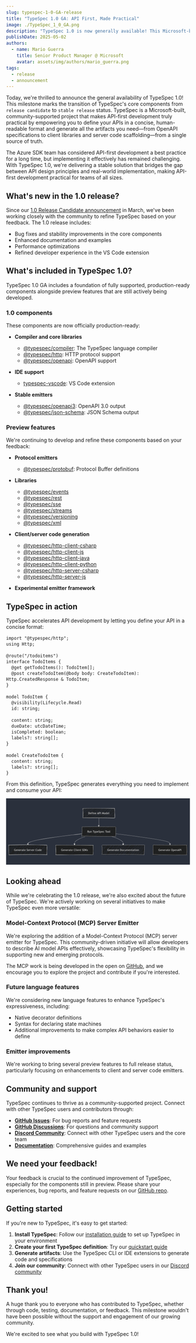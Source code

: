 ```yaml
---
slug: typespec-1-0-GA-release
title: "TypeSpec 1.0 GA: API First, Made Practical"
image: ./TypeSpec_1_0_GA.png
description: "TypeSpec 1.0 is now generally available! This Microsoft-built, community-supported open-source project provides a powerful API modeling language that streamlines API-first development, enabling the generation of server code, client libraries, schemas, and documentation from a single source of truth."
publishDate: 2025-05-02
authors:
  - name: Mario Guerra
    title: Senior Product Manager @ Microsoft
    avatar: assets/img/authors/mario_guerra.png
tags:
  - release
  - announcement
---
```


Today, we're thrilled to announce the general availability of TypeSpec 1.0! This milestone marks the transition of TypeSpec's core components from `release candidate` to `stable release` status. TypeSpec is a Microsoft-built, community-supported project that makes API-first development truly practical by empowering you to define your APIs in a concise, human-readable format and generate all the artifacts you need—from OpenAPI specifications to client libraries and server code scaffolding—from a single source of truth.

The Azure SDK team has considered API-first development a best practice for a long time, but implementing it effectively has remained challenging. With TypeSpec 1.0, we're delivering a stable solution that bridges the gap between API design principles and real-world implementation, making API-first development practical for teams of all sizes.

## What's new in the 1.0 release?

Since our [1.0 Release Candidate announcement](/blog/typespec-1-0-RC-release/) in March, we've been working closely with the community to refine TypeSpec based on your feedback. The 1.0 release includes:

- Bug fixes and stability improvements in the core components
- Enhanced documentation and examples
- Performance optimizations
- Refined developer experience in the VS Code extension

## What's included in TypeSpec 1.0?

TypeSpec 1.0 GA includes a foundation of fully supported, production-ready components alongside preview features that are still actively being developed.

### 1.0 components

These components are now officially production-ready:

- **Compiler and core libraries**

  - [@typespec/compiler](https://www.npmjs.com/package/@typespec/compiler): The TypeSpec language compiler
  - [@typespec/http](https://www.npmjs.com/package/@typespec/http): HTTP protocol support
  - [@typespec/openapi](https://www.npmjs.com/package/@typespec/openapi): OpenAPI support

- **IDE support**

  - [typespec-vscode](https://marketplace.visualstudio.com/items?itemName=typespec.typespec-vscode): VS Code extension

- **Stable emitters**
  - [@typespec/openapi3](https://www.npmjs.com/package/@typespec/openapi3): OpenAPI 3.0 output
  - [@typespec/json-schema](https://www.npmjs.com/package/@typespec/json-schema): JSON Schema output

### Preview features

We're continuing to develop and refine these components based on your feedback:

- **Protocol emitters**

  - [@typespec/protobuf](https://www.npmjs.com/package/@typespec/protobuf): Protocol Buffer definitions

- **Libraries**

  - [@typespec/events](https://www.npmjs.com/package/@typespec/events)
  - [@typespec/rest](https://www.npmjs.com/package/@typespec/rest)
  - [@typespec/sse](https://www.npmjs.com/package/@typespec/sse)
  - [@typespec/streams](https://www.npmjs.com/package/@typespec/streams)
  - [@typespec/versioning](https://www.npmjs.com/package/@typespec/versioning)
  - [@typespec/xml](https://www.npmjs.com/package/@typespec/xml)

- **Client/server code generation**

  - [@typespec/http-client-csharp](https://www.npmjs.com/package/@typespec/http-client-csharp)
  - [@typespec/http-client-js](https://www.npmjs.com/package/@typespec/http-client-js)
  - [@typespec/http-client-java](https://www.npmjs.com/package/@typespec/http-client-java)
  - [@typespec/http-client-python](https://www.npmjs.com/package/@typespec/http-client-python)
  - [@typespec/http-server-csharp](https://www.npmjs.com/package/@typespec/http-server-csharp)
  - [@typespec/http-server-js](https://www.npmjs.com/package/@typespec/http-server-js)

- **Experimental emitter framework**

## TypeSpec in action

TypeSpec accelerates API development by letting you define your API in a concise format:

```tsp
import "@typespec/http";
using Http;

@route("/todoitems")
interface TodoItems {
  @get getTodoItems(): TodoItem[];
  @post createTodoItem(@body body: CreateTodoItem): Http.CreatedResponse & TodoItem;
}

model TodoItem {
  @visibility(Lifecycle.Read)
  id: string;

  content: string;
  dueDate: utcDateTime;
  isCompleted: boolean;
  labels?: string[];
}

model CreateTodoItem {
  content: string;
  labels?: string[];
}
```

From this definition, TypeSpec generates everything you need to implement and consume your API:

![TypeSpec Workflow Diagram](./workflow-diagram-full.png)

## Looking ahead

While we're celebrating the 1.0 release, we're also excited about the future of TypeSpec. We're actively working on several initiatives to make TypeSpec even more versatile:

### Model-Context Protocol (MCP) Server Emitter

We're exploring the addition of a Model-Context Protocol (MCP) server emitter for TypeSpec. This community-driven initiative will allow developers to describe AI model APIs effectively, showcasing TypeSpec's flexibility in supporting new and emerging protocols.

The MCP work is being developed in the open on [GitHub](https://github.com/bterlson/typespec-mcp), and we encourage you to explore the project and contribute if you're interested.

### Future language features

We're considering new language features to enhance TypeSpec's expressiveness, including:

- Native decorator definitions
- Syntax for declaring state machines
- Additional improvements to make complex API behaviors easier to define

### Emitter improvements

We're working to bring several preview features to full release status, particularly focusing on enhancements to client and server code emitters.

## Community and support

TypeSpec continues to thrive as a community-supported project. Connect with other TypeSpec users and contributors through:

- **[GitHub Issues](https://github.com/microsoft/typespec/issues)**: For bug reports and feature requests
- **[GitHub Discussions](https://github.com/microsoft/typespec/discussions)**: For questions and community support
- **[Discord Community](https://aka.ms/typespec/discord/)**: Connect with other TypeSpec users and the core team
- **[Documentation](https://typespec.io/docs/)**: Comprehensive guides and examples

## We need your feedback!

Your feedback is crucial to the continued improvement of TypeSpec, especially for the components still in preview. Please share your experiences, bug reports, and feature requests on our [GitHub repo](https://github.com/microsoft/typespec).

## Getting started

If you're new to TypeSpec, it's easy to get started:

1. **Install TypeSpec**: Follow our [installation guide](https://typespec.io/docs/) to set up TypeSpec in your environment
2. **Create your first TypeSpec definition**: Try our [quickstart guide](https://typespec.io/docs/getting-started/getting-started-rest/01-setup-basic-syntax/)
3. **Generate artifacts**: Use the TypeSpec CLI or IDE extensions to generate code and specifications
4. **Join our community**: Connect with other TypeSpec users in our [Discord community](https://aka.ms/typespec/discord)

## Thank you!

A huge thank you to everyone who has contributed to TypeSpec, whether through code, testing, documentation, or feedback. This milestone wouldn't have been possible without the support and engagement of our growing community.

We're excited to see what you build with TypeSpec 1.0!
